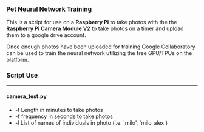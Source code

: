 ### Pet Neural Network Training

This is a script for use on a **Raspberry Pi** to take photos with the the **Raspberry Pi Camera Module V2** to take photos on a timer and upload
them to a google drive account.

Once enough photos have been uploaded for training Google Collaboratory can be used to train the neural network utilizing the free GPU/TPUs
on the platform.

### Script Use
-----------------------------------------------------------------------------------------------------
#### camera_test.py
* -t Length in minutes to take photos
* -f frequency in seconds to take photos
* -l List of names of individuals in photo (i.e. 'milo', 'milo_alex')
